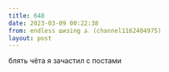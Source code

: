 ```yaml
---
title: 648
date: 2023-03-09 00:22:38
from: endless шизing ⍼ (channel1162404975)
layout: post
---
```


блять чёта я зачастил с постами
